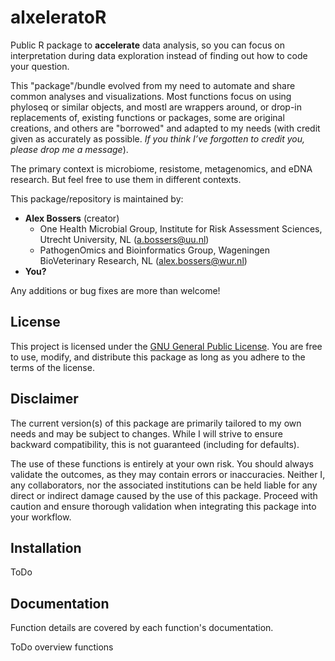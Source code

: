 # alxeleratoR

Public R package to **accelerate** data analysis, so you can focus on interpretation during data exploration instead of finding out how to code your question.  

This "package"/bundle evolved from my need to automate and share common analyses and visualizations. Most functions focus on using phyloseq or similar objects, and mostl are wrappers around, or drop-in replacements of, existing functions or packages, some are original creations, and others are "borrowed" and adapted to my needs (with credit given as accurately as possible. *If you think I’ve forgotten to credit you, please drop me a message*).  

The primary context is microbiome, resistome, metagenomics, and eDNA research. But feel free to use them in different contexts.

This package/repository is maintained by:  
* **Alex Bossers** (creator)  
  + One Health Microbial Group, Institute for Risk Assessment Sciences, Utrecht University, NL ([a.bossers@uu.nl](mailto:a.bossers@uu.nl))  
  + PathogenOmics and Bioinformatics Group, Wageningen BioVeterinary Research, NL ([alex.bossers@wur.nl](mailto:alex.bossers@wur.nl))  
* **You?**  

Any additions or bug fixes are more than welcome!  

## License
This project is licensed under the [GNU General Public License](https://www.gnu.org/licenses/gpl-3.0.html). You are free to use, modify, and distribute this package as long as you adhere to the terms of the license.  

## Disclaimer
The current version(s) of this package are primarily tailored to my own needs and may be subject to changes. While I will strive to ensure backward compatibility, this is not guaranteed (including for defaults).  

The use of these functions is entirely at your own risk. You should always validate the outcomes, as they may contain errors or inaccuracies. Neither I, any collaborators, nor the associated institutions can be held liable for any direct or indirect damage caused by the use of this package. Proceed with caution and ensure thorough validation when integrating this package into your workflow.  

## Installation
ToDo

## Documentation
Function details are covered by each function's documentation.  

ToDo overview functions
